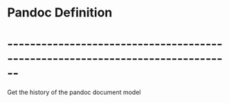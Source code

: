 # Pandoc Definition
# ------------------------------------------------------------------------------

Get the history of the pandoc document model
